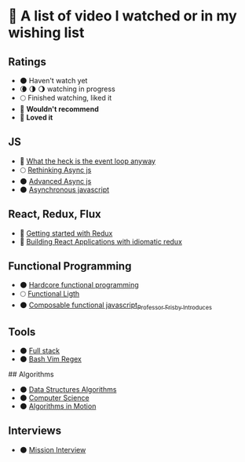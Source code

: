 # :movie_camera: A list of video I watched or in my wishing list

## Ratings

- 🌑 Haven't watch yet
- 🌘 🌗 🌖 watching in progress
- 🌕 Finished watching, liked it
- 🌝 **Wouldn't recommend**
- 🌟 **Loved it**

## JS

- 🌟 [What the heck is the event loop anyway](https://www.youtube.com/watch?v=8aGhZQkoFbQ)
- 🌕 [Rethinking Async js](https://frontendmasters.com/courses/rethinking-async-js/)
- 🌑 [Advanced Async js](https://frontendmasters.com/courses/advanced-async-js/)
- 🌑 [Asynchronous javascript](https://frontendmasters.com/courses/asynchronous-javascript/)

## React, Redux, Flux

- 🌟 [Getting started with Redux](https://egghead.io/courses/getting-started-with-redux)
- 🌟 [Building React Applications with idiomatic redux](https://egghead.io/courses/building-react-applications-with-idiomatic-redux)

## Functional Programming

- 🌑 [Hardcore functional programming](https://frontendmasters.com/courses/functional-javascript-v2/)
- 🌕 [Functional Ligth](https://frontendmasters.com/courses/functional-javascript/)
- 🌑 [Composable functional javascript<sub>Professor Frisby Introduces</sub>](https://egghead.io/courses/professor-frisby-introduces-composable-functional-javascript)

## Tools

- 🌑 [Full stack](https://frontendmasters.com/courses/full-stack/)
- 🌑 [Bash Vim Regex](https://frontendmasters.com/courses/bash-vim-regex/)


## Algorithms

- 🌑 [Data Structures Algorithms](https://frontendmasters.com/courses/data-structures-algorithms/)
- 🌑 [Computer Science](https://frontendmasters.com/courses/computer-science/)
- 🌑 [Algorithms in Motion](https://www.manning.com/livevideo/algorithms-in-motion)


## Interviews

- 🌑 [Mission Interview](https://bigmachine.io/products/mission-interview)
